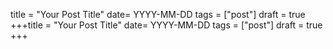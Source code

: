 title = "Your Post Title"
date= YYYY-MM-DD
tags = ["post"]
draft = true
+++title = "Your Post Title"
date= YYYY-MM-DD
tags = ["post"]
draft = true
+++